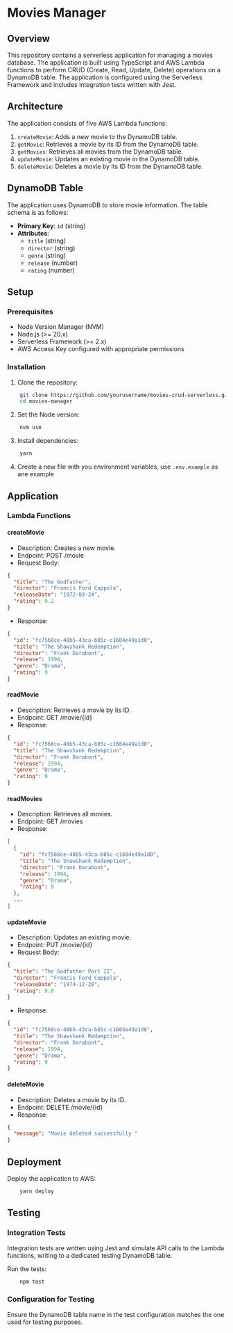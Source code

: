 # Movies Manager

## Overview

This repository contains a serverless application for managing a movies database. The application is built using TypeScript and AWS Lambda functions to perform CRUD (Create, Read, Update, Delete) operations on a DynamoDB table. The application is configured using the Serverless Framework and includes integration tests written with Jest.

## Architecture

The application consists of five AWS Lambda functions:

1. `createMovie`: Adds a new movie to the DynamoDB table.
2. `getMovie`: Retrieves a movie by its ID from the DynamoDB table.
3. `getMovies`: Retrieves all movies from the DynamoDB table.
4. `updateMovie`: Updates an existing movie in the DynamoDB table.
5. `deleteMovie`: Deletes a movie by its ID from the DynamoDB table.

## DynamoDB Table

The application uses DynamoDB to store movie information. The table schema is as follows:

- **Primary Key**: `id` (string)
- **Attributes**:
  - `title` (string)
  - `director` (string)
  - `genre` (string)
  - `release` (number)
  - `rating` (number)

## Setup

### Prerequisites

- Node Version Manager (NVM)
- Node.js (>= 20.x)
- Serverless Framework (>= 2.x)
- AWS Access Key configured with appropriate permissions

### Installation

1. Clone the repository:

```bash
    git clone https://github.com/yourusername/movies-crud-serverless.git
    cd movies-manager
```

2. Set the Node version:

```bash
    nvm use
```

3. Install dependencies:

```bash
    yarn
```

4. Create a new file with you environment variables, use `.env.example` as ane example

## Application

### Lambda Functions

#### createMovie

- Description: Creates a new movie.
- Endpoint: POST /movie
- Request Body:

```json
{
  "title": "The Godfather",
  "director": "Francis Ford Coppola",
  "releaseDate": "1972-03-24",
  "rating": 9.2
}
```

- Response:

```json
{
  "id": "fc7568ce-48b5-43ca-b85c-c1604e49a1d0",
  "title": "The Shawshank Redemption",
  "director": "Frank Darabont",
  "release": 1994,
  "genre": "Drama",
  "rating": 9
}
```

#### readMovie

- Description: Retrieves a movie by its ID.
- Endpoint: GET /movie/{id}
- Response:

```json
{
  "id": "fc7568ce-48b5-43ca-b85c-c1604e49a1d0",
  "title": "The Shawshank Redemption",
  "director": "Frank Darabont",
  "release": 1994,
  "genre": "Drama",
  "rating": 9
}
```

#### readMovies

- Description: Retrieves all movies.
- Endpoint: GET /movies
- Response:

```json
[
  {
    "id": "fc7568ce-48b5-43ca-b85c-c1604e49a1d0",
    "title": "The Shawshank Redemption",
    "director": "Frank Darabont",
    "release": 1994,
    "genre": "Drama",
    "rating": 9
  },
  ...
]
```

#### updateMovie

- Description: Updates an existing movie.
- Endpoint: PUT /movie/{id}
- Request Body:

```json
{
  "title": "The Godfather Part II",
  "director": "Francis Ford Coppola",
  "releaseDate": "1974-12-20",
  "rating": 9.0
}
```

- Response:

```json
{
  "id": "fc7568ce-48b5-43ca-b85c-c1604e49a1d0",
  "title": "The Shawshank Redemption",
  "director": "Frank Darabont",
  "release": 1994,
  "genre": "Drama",
  "rating": 9
}
```

#### deleteMovie

- Description: Deletes a movie by its ID.
- Endpoint: DELETE /movie/{id}
- Response:

```json
{
  "message": "Movie deleted successfully "
}
```

## Deployment

Deploy the application to AWS:

```bash
    yarn deploy
```

## Testing

### Integration Tests

Integration tests are written using Jest and simulate API calls to the Lambda functions, writing to a dedicated testing DynamoDB table.

Run the tests:

```bash
    npm test
```

### Configuration for Testing

Ensure the DynamoDB table name in the test configuration matches the one used for testing purposes.

